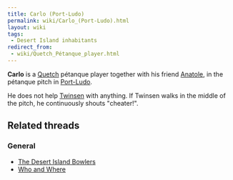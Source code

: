 ```yaml
---
title: Carlo (Port-Ludo)
permalink: wiki/Carlo_(Port-Ludo).html
layout: wiki
tags:
 - Desert Island inhabitants
redirect_from:
 - wiki/Quetch_Pétanque_player.html
---
```


**Carlo** is a [Quetch](Quetch "wikilink") pétanque player together with
his friend [Anatole](Anatole "wikilink"), in the pétanque pitch in
[Port-Ludo](Port-Ludo "wikilink").

He does not help [Twinsen](Twinsen "wikilink") with anything. If Twinsen
walks in the middle of the pitch, he continuously shouts "cheater!".

## Related threads

### General

- [The Desert Island
  Bowlers](https://forum.magicball.net/showthread.php?t=11096)
- [Who and Where](https://forum.magicball.net/showthread.php?t=845)
